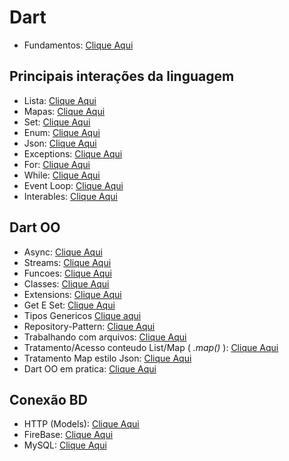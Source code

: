 # Dart

- Fundamentos: [Clique Aqui](./Fundamentos.md)

## Principais interações da linguagem

- Lista: [Clique Aqui](./Lista_Map_Set_Enum/Listas.md)
- Mapas: [Clique Aqui](./Lista_Map_Set_Enum/Maps.md)
- Set: [Clique Aqui](./Lista_Map_Set_Enum/Set.md)
- Enum: [Clique Aqui](./Lista_Map_Set_Enum/Enums.md)
- Json: [Clique Aqui](./Lista_Map_Set_Enum/Json.md)
- Exceptions: [Clique Aqui](./Lista_Map_Set_Enum/Exceptions.md)
- For: [Clique Aqui](./Loops/For.md)
- While: [Clique Aqui](./Loops/While_DoWhile.md)
- Event Loop: [Clique Aqui](./Loops/Event_Loop.md)
- Interables: [Clique Aqui](./Loops/Interables.md)

## Dart OO

- Async: [Clique Aqui](./Dart_OO/Async.md)
- Streams: [Clique Aqui](./Dart_OO/Streams.md)
- Funcoes: [Clique Aqui](./Dart_OO/Funcao.md)
- Classes: [Clique Aqui](./Dart_OO/Classes.md)
- Extensions: [Clique Aqui](./Dart_OO/Extensions.md)
- Get E Set: [Clique Aqui](./Dart_OO/Get_Set.md)
- Tipos Genericos [Clique aqui](./Dart_OO/Tipos_genericos.md)
- Repository-Pattern: [Clique Aqui](./Dart_OO/Repository_pattern/Repository_pattern.md)
- Trabalhando com arquivos: [Clique Aqui](./Dart_OO/Arquivos/Files.md)
- Tratamento/Acesso conteudo List/Map (<i> .map() </i>): [Clique Aqui](../Dart/Dart_OO/TratamentoListMap.md)
- Tratamento Map estilo Json: [Clique Aqui](../Dart/Dart_OO/Tratamento_Map_Estilo_Json.md)
- Dart OO em pratica: [Clique Aqui](../Dart/Dart_OO/OO_Em_Pratica/Descricao_projeto.md)

## Conexão BD

- HTTP (Models): [Clique Aqui](../Dependencias/Rest-RestFull/Models/HTTP_Models.md)
- FireBase: [Clique Aqui](../Dependencias/Rest-RestFull/FireBase/HTTP_FireBase.md)
- MySQL: [Clique Aqui](../Dependencias/Rest-RestFull/MYSQL.md)
